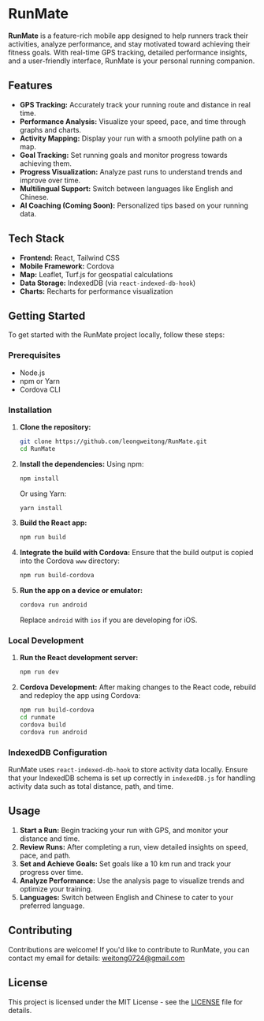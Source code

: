 
# RunMate

**RunMate** is a feature-rich mobile app designed to help runners track their activities, analyze performance, and stay motivated toward achieving their fitness goals. With real-time GPS tracking, detailed performance insights, and a user-friendly interface, RunMate is your personal running companion.

## Features

- **GPS Tracking:** Accurately track your running route and distance in real time.
- **Performance Analysis:** Visualize your speed, pace, and time through graphs and charts.
- **Activity Mapping:** Display your run with a smooth polyline path on a map.
- **Goal Tracking:** Set running goals and monitor progress towards achieving them.
- **Progress Visualization:** Analyze past runs to understand trends and improve over time.
- **Multilingual Support:** Switch between languages like English and Chinese.
- **AI Coaching (Coming Soon):** Personalized tips based on your running data.
  
## Tech Stack

- **Frontend:** React, Tailwind CSS
- **Mobile Framework:** Cordova
- **Map:** Leaflet, Turf.js for geospatial calculations
- **Data Storage:** IndexedDB (via `react-indexed-db-hook`)
- **Charts:** Recharts for performance visualization

## Getting Started

To get started with the RunMate project locally, follow these steps:

### Prerequisites

- Node.js
- npm or Yarn
- Cordova CLI

### Installation

1. **Clone the repository:**
   ```bash
   git clone https://github.com/leongweitong/RunMate.git
   cd RunMate
   ```

2. **Install the dependencies:**
   Using npm:
   ```bash
   npm install
   ```
   Or using Yarn:
   ```bash
   yarn install
   ```

3. **Build the React app:**
   ```bash
   npm run build
   ```

4. **Integrate the build with Cordova:**
   Ensure that the build output is copied into the Cordova `www` directory:
   ```bash
   npm run build-cordova
   ```

5. **Run the app on a device or emulator:**
   ```bash
   cordova run android
   ```
   Replace `android` with `ios` if you are developing for iOS.

### Local Development

1. **Run the React development server:**
   ```bash
   npm run dev
   ```

2. **Cordova Development:**
   After making changes to the React code, rebuild and redeploy the app using Cordova:
   ```bash
   npm run build-cordova
   cd runmate
   cordova build
   cordova run android
   ```

### IndexedDB Configuration

RunMate uses `react-indexed-db-hook` to store activity data locally. Ensure that your IndexedDB schema is set up correctly in `indexedDB.js` for handling activity data such as total distance, path, and time.

## Usage

1. **Start a Run:** Begin tracking your run with GPS, and monitor your distance and time.
2. **Review Runs:** After completing a run, view detailed insights on speed, pace, and path.
3. **Set and Achieve Goals:** Set goals like a 10 km run and track your progress over time.
4. **Analyze Performance:** Use the analysis page to visualize trends and optimize your training.
5. **Languages:** Switch between English and Chinese to cater to your preferred language.

## Contributing

Contributions are welcome! If you'd like to contribute to RunMate, you can contact my email for details: weitong0724@gmail.com

## License

This project is licensed under the MIT License - see the [LICENSE](LICENSE) file for details.

